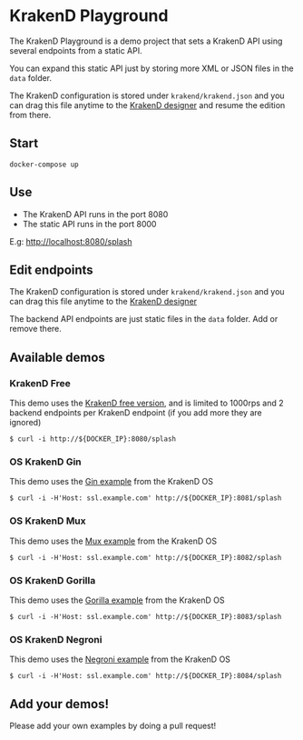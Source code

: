 KrakenD Playground
====

The KrakenD Playground is a demo project that sets a KrakenD API using several
endpoints from a static API.

You can expand this static API just by storing more XML or JSON files in the `data`
folder.

The KrakenD configuration is stored under `krakend/krakend.json` and you can
drag this file anytime to the [KrakenD designer](http://www.krakend.io/designer/) and resume the edition from there.

## Start

    docker-compose up

## Use

- The KrakenD API runs in the port 8080
- The static API runs in the port 8000

E.g: [http://localhost:8080/splash]()

## Edit endpoints

The KrakenD configuration is stored under `krakend/krakend.json` and you can
drag this file anytime to the [KrakenD designer](http://www.krakend.io/designer/)

The backend API endpoints are just static files in the `data` folder. Add or remove there.

## Available demos

### KrakenD Free

This demo uses the [KrakenD free version](https://hub.docker.com/r/devopsfaith/krakend/), and is limited to 1000rps and 2 backend endpoints per KrakenD endpoint (if you add more they are ignored)

	$ curl -i http://${DOCKER_IP}:8080/splash

### OS KrakenD Gin

This demo uses the [Gin example](https://github.com/devopsfaith/krakend/blob/master/examples/gin/main.go) from the KrakenD OS

	$ curl -i -H'Host: ssl.example.com' http://${DOCKER_IP}:8081/splash

### OS KrakenD Mux

This demo uses the [Mux example](https://github.com/devopsfaith/krakend/blob/master/examples/mux/main.go) from the KrakenD OS

	$ curl -i -H'Host: ssl.example.com' http://${DOCKER_IP}:8082/splash

### OS KrakenD Gorilla

This demo uses the [Gorilla example](https://github.com/devopsfaith/krakend/blob/master/examples/gorilla/main.go) from the KrakenD OS

	$ curl -i -H'Host: ssl.example.com' http://${DOCKER_IP}:8083/splash

### OS KrakenD Negroni

This demo uses the [Negroni example](https://github.com/devopsfaith/krakend/blob/master/examples/negroni/main.go) from the KrakenD OS

	$ curl -i -H'Host: ssl.example.com' http://${DOCKER_IP}:8084/splash

## Add your demos!

Please add your own examples by doing a pull request!
